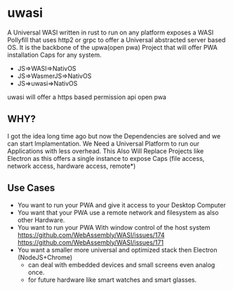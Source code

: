 # uwasi
A Universal WASI written in rust to run on any platform exposes a WASI Pollyfill that uses http2 or grpc to offer a Universal abstracted server based OS. It is the backbone of the upwa(open pwa) Project that will offer PWA installation Caps for any system.

- JS=>WASI=>NativOS
- JS=>WasmerJS=>NativOS
- JS=>uwasi=>NativOS

uwasi will offer a https based permission api open pwa

## WHY?
I got the idea long time ago but now the Dependencies are solved and we can start Implamentation. We Need a Universal Platform to run our Applications with less overhead. This Also Will Replace Projects like Electron as this offers a single instance to expose Caps (file access, network access, hardware access, remote*)




## Use Cases
- You want to run your PWA and give it access to your Desktop Computer
- You want that your PWA use a remote network and filesystem as also other Hardware.
- You want to run your PWA With window control of the host system https://github.com/WebAssembly/WASI/issues/174 https://github.com/WebAssembly/WASI/issues/171
- You want a smaller more universal and optimized stack then Electron (NodeJS+Chrome)
  - can deal with embedded devices and small screens even analog once.
  - for future hardware like smart watches and smart glasses.

